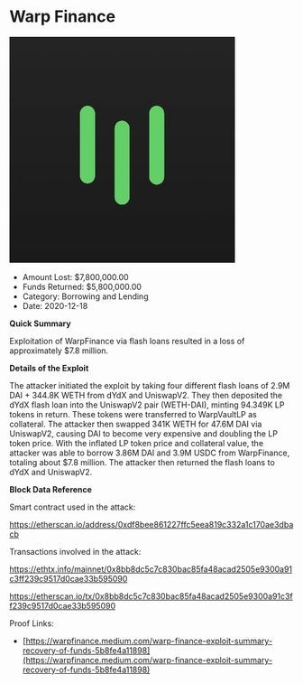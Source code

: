 # Warp Finance
![Warp Finance](/rektimages/Warp-Finance.png)
- Amount Lost: $7,800,000.00
- Funds Returned: $5,800,000.00
- Category: Borrowing and Lending
- Date: 2020-12-18

**Quick Summary**

Exploitation of WarpFinance via flash loans resulted in a loss of approximately $7.8 million.

  


 **Details of the Exploit**

The attacker initiated the exploit by taking four different flash loans of 2.9M DAI + 344.8K WETH from dYdX and UniswapV2. They then deposited the dYdX flash loan into the UniswapV2 pair (WETH-DAI), minting 94.349K LP tokens in return. These tokens were transferred to WarpVaultLP as collateral. The attacker then swapped 341K WETH for 47.6M DAI via UniswapV2, causing DAI to become very expensive and doubling the LP token price. With the inflated LP token price and collateral value, the attacker was able to borrow 3.86M DAI and 3.9M USDC from WarpFinance, totaling about $7.8 million. The attacker then returned the flash loans to dYdX and UniswapV2.

  


 **Block Data Reference**

Smart contract used in the attack:

https://etherscan.io/address/0xdf8bee861227ffc5eea819c332a1c170ae3dbacb

  


Transactions involved in the attack:

https://ethtx.info/mainnet/0x8bb8dc5c7c830bac85fa48acad2505e9300a91c3ff239c9517d0cae33b595090

https://etherscan.io/tx/0x8bb8dc5c7c830bac85fa48acad2505e9300a91c3ff239c9517d0cae33b595090


Proof Links:
- [https://warpfinance.medium.com/warp-finance-exploit-summary-recovery-of-funds-5b8fe4a11898](https://warpfinance.medium.com/warp-finance-exploit-summary-recovery-of-funds-5b8fe4a11898)


